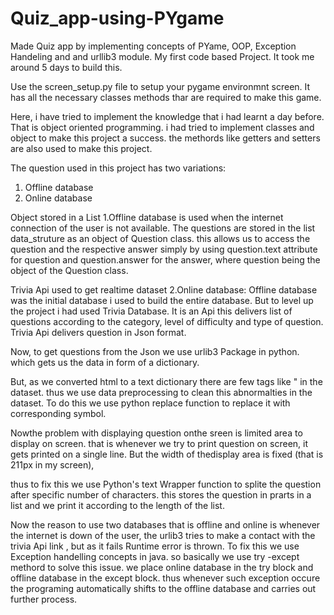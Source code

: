 # Quiz_app-using-PYgame
Made Quiz app by implementing concepts of PYame, OOP, Exception Handeling and and urllib3 module.
My first code based Project.
It took me around 5 days to build this.

Use the screen_setup.py file to setup your pygame environmnt screen. It has all the necessary classes methods thar are required to make this game.

Here, i have tried to implement the knowledge that i had learnt a day before. That is object oriented programming. i had tried to implement classes and object to make this project a success. the methords like getters and setters are also used to make this project.

The question used in this project has two variations:
1.  Offline database
2.  Online database

Object stored in a List
1.Offline database is used when the internet connection of the user is not available. The questions are stored in the list data_struture as an object of Question class.
this allows us to access the question and the respective answer simply by using
question.text attribute for question and 
question.answer for the answer,
where question being the object of the Question class.

Trivia Api used to get realtime dataset
2.Online database: Offline database was the initial database i used to build the entire database. But to level up the project i had used Trivia Database. It is an Api this delivers list of questions according to the category, level of difficulty and type of question. Trivia Api delivers question in Json format.

Now, to get questions from the Json we use urlib3 Package in python. which gets us the data in form of a dictionary.

But, as we converted html to a text dictionary there are few tags like &quot; in the dataset.
thus we use data preprocessing to clean this abnormalties in the dataset. To do this we use python replace function to replace it with corresponding symbol.


Nowthe problem with displaying question onthe sreen is limited area to display on screen. that is whenever we try to print question on screen, it gets printed on a single line. But the width of thedisplay area is fixed (that is 211px in my screen), 

thus to fix this  we use Python's text Wrapper function to splite the question after specific number of characters. this stores the question in prarts in a list and we print it according to the length of the list.


Now the reason to use two databases that is offline and online is whenever the internet is down of the user, the urlib3 tries to make a contact with the trivia Api link , but as it fails Runtime error is thrown. 
To fix this we use Exception handelling concepts in java. so basically we use try -except methord to solve this issue. we place online database in the  try block and offline database in the except block. thus whenever such exception occure the programing automatically shifts to the offline database and carries out further process.










